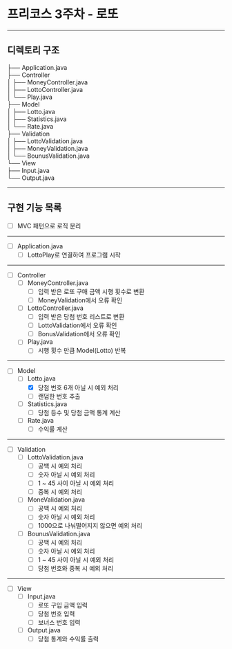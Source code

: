 # 프리코스 3주차 - 로또
---
## 디렉토리 구조
├── Application.java <br> 
├── Controller <br>
│    ├── MoneyController.java <br>
│    ├── LottoController.java <br>
│    └── Play.java <br>
├── Model <br>
│    ├── Lotto.java <br>
│    ├── Statistics.java <br>
│    └── Rate.java <br>
├── Validation <br>
│    ├── LottoValidation.java <br>
│    ├── MoneyValidation.java <br>
│    └── BounusValidation.java <br>
└── View <br>
     ├── Input.java <br>
     └── Output.java <br>
     
---
## 구현 기능 목록
- [ ] MVC 패턴으로 로직 분리 <br>
---
- [ ] Application.java <br>
  - [ ] LottoPlay로 연결하여 프로그램 시작 <br>
---
- [ ] Controller <br>
  - [ ] MoneyController.java <br>
    - [ ] 입력 받은 로또 구매 금액 시행 횟수로 변환 <br>
    - [ ] MoneyValidation에서 오류 확인 <br>
  - [ ] LottoController.java <br>
    - [ ] 입력 받은 당첨 번호 리스트로 변환 <br>
    - [ ] LottoValidation에서 오류 확인 <br>
    - [ ] BonusValidation에서 오류 확인 <br>
  - [ ] Play.java <br>
    - [ ] 시행 횟수 만큼 Model(Lotto) 반복 <br>
---
- [ ] Model <br>
  - [ ] Lotto.java <br>
    - [X] 당첨 번호 6개 아닐 시 예외 처리 <br>
    - [ ] 랜덤한 번호 추출 <br>
  - [ ] Statistics.java <br>
    - [ ] 당첨 등수 및 당첨 금액 통계 계산 <br>
  - [ ] Rate.java <br>
    - [ ] 수익률 계산 <br>
---
- [ ] Validation <br>
  - [ ] LottoValidation.java <br>
    - [ ] 공백 시 예외 처리 <br>
    - [ ] 숫자 아닐 시 예외 처리 <br>
    - [ ] 1 ~ 45 사이 아닐 시 예외 처리 <br>
    - [ ] 중복 시 예외 처리 <br>
  - [ ] MoneValidation.java <br>
    - [ ] 공백 시 예외 처리 <br>
    - [ ] 숫자 아닐 시 예외 처리 <br>
    - [ ] 1000으로 나눠떨어지지 않으면 예외 처리 <br>
  - [ ] BounusValidation.java <br>
    - [ ] 공백 시 예외 처리 <br>
    - [ ] 숫자 아닐 시 예외 처리 <br>
    - [ ] 1 ~ 45 사이 아닐 시 예외 처리 <br>
    - [ ] 당첨 번호와 중복 시 예외 처리 <br>
---
- [ ] View <br>
  - [ ] Input.java <br>
    - [ ] 로또 구입 금액 입력 <br>
    - [ ] 당첨 번호 입력 <br>
    - [ ] 보너스 번호 입력 <br>
  - [ ] Output.java <br>
    - [ ] 당첨 통계와 수익률 출력 <br>
